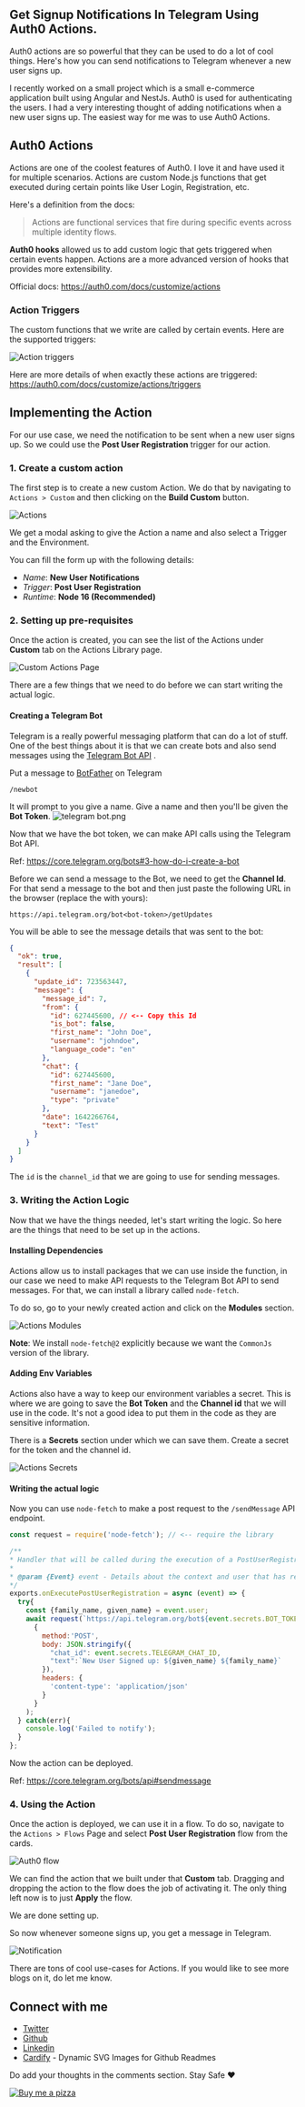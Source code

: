 ## Get Signup Notifications In Telegram Using Auth0 Actions.

Auth0 actions are so powerful that they can be used to do a lot of cool things. Here's how you can send notifications to Telegram whenever a new user signs up. 

I recently worked on a small project which is a small e-commerce application built using Angular and NestJs. Auth0 is used for authenticating the users. I had a very interesting thought of adding notifications when a new user signs up. The easiest way for me was to use Auth0 Actions.

## Auth0 Actions
Actions are one of the coolest features of Auth0. I love it and have used it for multiple scenarios. Actions are custom Node.js functions that get executed during certain points like User Login, Registration, etc.

Here's a definition from the docs:

> Actions are functional services that fire during specific events across multiple identity flows.

**Auth0 hooks** allowed us to add custom logic that gets triggered when certain events happen. Actions are a more advanced version of hooks that provides more extensibility.

Official docs: https://auth0.com/docs/customize/actions

### Action Triggers
The custom functions that we write are called by certain events. Here are the supported triggers:

![Action triggers](https://cdn.hashnode.com/res/hashnode/image/upload/v1642323501366/zq800xdZ8.png)

Here are more details of when exactly these actions are triggered:
https://auth0.com/docs/customize/actions/triggers

## Implementing the Action
For our use case, we need the notification to be sent when a new user signs up. So we could use the **Post User Registration** trigger for our action.

### 1. Create a custom action
The first step is to create a new custom Action. We do that by navigating to `Actions > Custom` and then clicking on the **Build Custom** button.

![Actions](https://cdn.hashnode.com/res/hashnode/image/upload/v1642324835222/9LKAt5nwl.png)

We get a modal asking to give the Action a name and also select a Trigger and the Environment.

You can fill the form up with the following details:
- *Name*: **New User Notifications**
- *Trigger*: **Post User Registration**
- *Runtime*: **Node 16 (Recommended)**

### 2. Setting up pre-requisites
Once the action is created, you can see the list of the Actions under **Custom** tab on the Actions Library page.

![Custom Actions Page](https://cdn.hashnode.com/res/hashnode/image/upload/v1642324644640/8-U_hk8WF.png)

There are a few things that we need to do before we can start writing the actual logic.

#### Creating a Telegram Bot
Telegram is a really powerful messaging platform that can do a lot of stuff. One of the best things about it is that we can create bots and also send messages using the  [Telegram Bot API](https://core.telegram.org/bots/api) . 

Put a message to  [BotFather](https://t.me/botfather) on Telegram
```
/newbot
```

It will prompt to you give a name. Give a name and then you'll be given the **Bot Token**.
![telegram bot.png](https://cdn.hashnode.com/res/hashnode/image/upload/v1642327890346/DXu0QEak1.png)

Now that we have the bot token, we can make API calls using the Telegram Bot API.

Ref: https://core.telegram.org/bots#3-how-do-i-create-a-bot

Before we can send a message to the Bot, we need to get the **Channel Id**. For that send a message to the bot and then just paste the following URL in the browser (replace the <bot-token> with yours):
```
https://api.telegram.org/bot<bot-token>/getUpdates
```
You will be able to see the message details that was sent to the bot:
```json
{
  "ok": true,
  "result": [
    {
      "update_id": 723563447,
      "message": {
        "message_id": 7,
        "from": {
          "id": 627445600, // <-- Copy this Id
          "is_bot": false,
          "first_name": "John Doe",
          "username": "johndoe",
          "language_code": "en"
        },
        "chat": {
          "id": 627445600,
          "first_name": "Jane Doe",
          "username": "janedoe",
          "type": "private"
        },
        "date": 1642266764,
        "text": "Test"
      }
    }
  ]
}
```
The `id` is the `channel_id` that we are going to use for sending messages.

### 3. Writing the Action Logic

Now that we have the things needed, let's start writing the logic. So here are the things that need to be set up in the actions.

#### Installing Dependencies
Actions allow us to install packages that we can use inside the function, in our case we need to make API requests to the Telegram Bot API to send messages. For that, we can install a library called `node-fetch`. 

To do so, go to your newly created action and click on the **Modules** section.

![Actions Modules](https://cdn.hashnode.com/res/hashnode/image/upload/v1642328919220/kcxIDQv9K.png)

**Note**: We install `node-fetch@2` explicitly because we want the `CommonJs` version of the library.

#### Adding Env Variables
Actions also have a way to keep our environment variables a secret. This is where we are going to save the **Bot Token** and the **Channel id** that we will use in the code. It's not a good idea to put them in the code as they are sensitive information.

There is a **Secrets** section under which we can save them. Create a secret for the token and the channel id.

![Actions Secrets](https://cdn.hashnode.com/res/hashnode/image/upload/v1642329296076/ZqDEWKjrK.png)

#### Writing the actual logic

Now you can use `node-fetch` to make a post request to the `/sendMessage` API endpoint.

```js
const request = require('node-fetch'); // <-- require the library

/**
* Handler that will be called during the execution of a PostUserRegistration flow.
*
* @param {Event} event - Details about the context and user that has registered.
*/
exports.onExecutePostUserRegistration = async (event) => {
  try{
    const {family_name, given_name} = event.user;
    await request(`https://api.telegram.org/bot${event.secrets.BOT_TOKEN}/sendMessage`, 
      {
        method:'POST',
        body: JSON.stringify({
          "chat_id": event.secrets.TELEGRAM_CHAT_ID,
          "text":`New User Signed up: ${given_name} ${family_name}`
        }),
        headers: {
          'content-type': 'application/json'
        }
      }
    );
  } catch(err){
    console.log('Failed to notify');
  }
};
```
Now the action can be deployed.

Ref: https://core.telegram.org/bots/api#sendmessage

### 4. Using the Action
Once the action is deployed, we can use it in a flow. To do so, navigate to the `Actions > Flows` Page and select **Post User Registration** flow from the cards.

![Auth0 flow](https://cdn.hashnode.com/res/hashnode/image/upload/v1642330322367/5kzrptgw-.png)

We can find the action that we built under that **Custom** tab. Dragging and dropping the action to the flow does the job of activating it. The only thing left now is to just **Apply** the flow.

We are done setting up.

So now whenever someone signs up, you get a message in Telegram.

![Notification](https://cdn.hashnode.com/res/hashnode/image/upload/v1642330497846/LSvxZsnUp.png)

There are tons of cool use-cases for Actions. If you would like to see more blogs on it, do let me know.

## Connect with me

- [Twitter](https://twitter.com/AdiSreyaj)
- [Github](https://github.com/adisreyaj)
- [Linkedin](https://www.linkedin.com/in/adithyasreyaj/)
- [Cardify](https://cardify.adi.so) - Dynamic SVG Images for Github Readmes


Do add your thoughts in the comments section.
Stay Safe ❤️

[![Buy me a pizza](https://cdn.hashnode.com/res/hashnode/image/upload/v1639498527478/IA3aJ9R0J.png)](https://www.buymeacoffee.com/adisreyaj)
